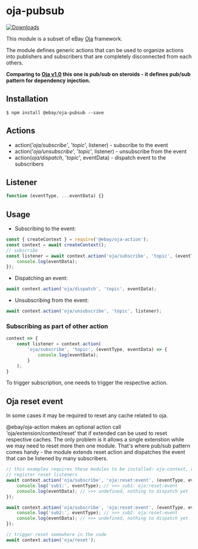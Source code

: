 # oja-pubsub

[![Downloads](https://img.shields.io/npm/dm/@ebay/oja-pubsub.svg)](http://npm-stat.com/charts.html?package=@ebay/oja-pubsub)

This module is a subset of eBay [Oja](https://github.com/eBay/oja#readme) framework.


The module defines generic actions that can be used to organize actions into publishers and subscribers that are completely disconnected from each others.

__Comparing to [Oja v1.0](https://github.com/eBay/oja/blob/master/packages/oja-flow#readme) this one is pub/sub on steroids - it defines pub/sub pattern for dependency injection.__

## Installation

```
$ npm install @ebay/oja-pubsub --save
```

## Actions

* action(_'oja/subscribe'_, '_topic_', listener) - subscribe to the event
* action('_oja/unsubscribe_', '_topic_', listener) - unsubscribe from the event
* action(_oja/dispatch_, '_topic_', eventData) - dispatch event to the subscribers

## Listener

```js
function (eventType, ...eventData) {}
```

## Usage

* Subscribing to the event:

```js
const { createContext } = require('@ebay/oja-action');
const context = await createContext();
// subscribe
const listener = await context.action('oja/subscribe', 'topic', (eventType, eventData) => {
    console.log(eventData);
});
```

* Dispatching an event:

```js
await context.action('oja/dispatch', 'topic', eventData);
```

* Unsubscribing from the event:

```js
await context.action('oja/unsubscribe', 'topic', listener);
```

### Subscribing as part of other action

```js
context => {
    const listener = context.action(
        'oja/subscribe', 'topic', (eventType, eventData) => {
            console.log(eventData);
        }
    );
}
```

To trigger subscription, one needs to trigger the respective action.

## Oja reset event

In some cases it may be required to reset any cache related to oja.

@ebay/oja-action makes an optional action call 'oja/extension/context/reset' that if extended can be used to reset respective caches. The only problem is it allows a single extenstion while we may need to reset more then one module.
That's where pub/sub pattern comes handy - the module extends reset action and dispatches the event that can be listened by many subscribers.

```js
// this examples requires these modules to be installed: oja-context, oja-action, oja-pubsub
// register reset listeners
await context.action('oja/subscribe', 'oja:reset:event', (eventType, eventData) => {
    console.log('sub1:', eventType); // >>> sub1: oja:reset:event
    console.log(eventData); // >>> undefined, nothing to dispatch yet
});

await context.action('oja/subscribe', 'oja:reset:event', (eventType, eventData) => {
    console.log('sub2:', eventType); // >>> sub2: oja:reset:event
    console.log(eventData); // >>> undefined, nothing to dispatch yet
});

// trigger reset somewhere in the code
await context.action('oja/reset');
```
